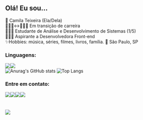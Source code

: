 ## Olá! Eu sou...

👩 Camila Teixeira (Ela/Dela)<br>
👩🏽‍🔬↔👩🏽‍💻 Em transição de carreira<br>
👩🏽‍🎓 Estudante de Análise e Desenvolvimento de Sistemas (1/5)<br>
👩🏽‍🚀 Aspirante a Desenvolvedora Front-end<br>
✨Hobbies: música, séries, filmes, livros, família.
📍 São Paulo, SP<br>

### Linguagens:
<img src="https://img.shields.io/badge/HTML5-E34F26?style=for-the-badge&logo=html5&logoColor=white"><img src="https://img.shields.io/badge/CSS3-1572B6?style=for-the-badge&logo=css3&logoColor=white"><br>
![Anurag's GitHub stats](https://github-readme-stats.vercel.app/api?username=camilaaptt&show_icons=true&theme=jolly)
![Top Langs](https://github-readme-stats.vercel.app/api/top-langs/?username=camilaaptt&layout=compact&langs_count=16&theme=jolly)
 ### Entre em contato:
<img src="https://img.shields.io/badge/WhatsApp-25D366?style=for-the-badge&logo=whatsapp&logoColor=white"><img src="https://img.shields.io/badge/Gmail-D14836?style=for-the-badge&logo=gmail&logoColor=white"><img src="https://img.shields.io/badge/Instagram-E4405F?style=for-the-badge&logo=instagram&logoColor=white"><img src="https://img.shields.io/badge/LinkedIn-0077B5?style=for-the-badge&logo=linkedin&logoColor=white"><br>
#
<img src="http://ForTheBadge.com/images/badges/built-with-love.svg">






